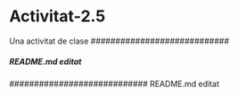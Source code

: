 # Activitat-2.5
Una activitat de clase
############################
##### README.md editat #####
############################
README.md editat
